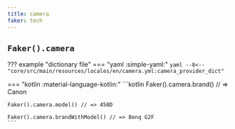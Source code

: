 ```yaml
---
title: camera
faker: tech
---
```


## `Faker().camera`

??? example "dictionary file"
    === "yaml :simple-yaml:"
        ```yaml
        --8<-- "core/src/main/resources/locales/en/camera.yml:camera_provider_dict"
        ```

=== "kotlin :material-language-kotlin:"
    ```kotlin
    Faker().camera.brand() // => Canon

    Faker().camera.model() // => 450D

    Faker().camera.brandWithModel() // => Benq G2F
    ```
